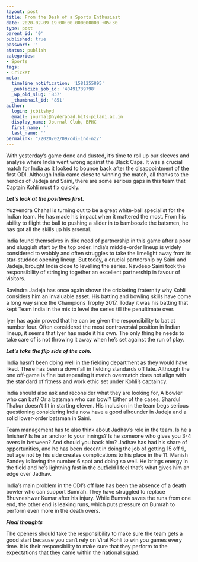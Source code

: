 ```yaml
---
layout: post
title: From the Desk of a Sports Enthusiast
date: 2020-02-09 19:00:00.000000000 +05:30
type: post
parent_id: '0'
published: true
password: ''
status: publish
categories:
- Sports
tags:
- Cricket
meta:
  timeline_notification: '1581255895'
  _publicize_job_id: '40491739798'
  _wp_old_slug: '837'
  _thumbnail_id: '851'
author:
  login: jcbitshyd
  email: journal@hyderabad.bits-pilani.ac.in
  display_name: Journal Club, BPHC
  first_name: ''
  last_name: ''
permalink: "/2020/02/09/odi-ind-nz/"
---
```

<p><!-- wp:paragraph --></p>
<p>With yesterday’s game done and dusted, it’s time to roll up our sleeves and analyse where India went wrong against the Black Caps. It was a crucial match for India as it looked to bounce back after the disappointment of the first ODI. Although India came close to winning the match, all thanks to the heroics of Jadeja and Saini, there are some serious gaps in this team that Captain Kohli must fix quickly.</p>
<p><!-- /wp:paragraph --></p>
<p><!-- wp:paragraph --></p>
<p><strong><em>Let’s look at the positives first.&nbsp;</em></strong></p>
<p><!-- /wp:paragraph --></p>
<p><!-- wp:paragraph --></p>
<p>Yuzvendra Chahal is turning out to be a great white-ball specialist for the Indian team. He has made his impact when it mattered the most. From his ability to flight the ball to pushing a slider in to bamboozle the batsmen, he has got all the skills up his arsenal.</p>
<p><!-- /wp:paragraph --></p>
<p><!-- wp:paragraph --></p>
<p>India found themselves in dire need of partnership in this game after a poor and sluggish start by the top order. India’s middle-order lineup is widely considered to wobbly and often struggles to take the limelight away from its star-studded opening lineup. But today, a crucial partnership by Saini and Jadeja, brought India close to levelling the series. Navdeep Saini took the responsibility of stringing together an excellent partnership in favour of visitors.&nbsp;</p>
<p><!-- /wp:paragraph --></p>
<p><!-- wp:paragraph --></p>
<p>Ravindra Jadeja has once again shown the cricketing fraternity why Kohli considers him an invaluable asset. His batting and bowling skills have come a long way since the Champions Trophy 2017. Today it was his batting that kept Team India in the mix to level the series till the penultimate over.</p>
<p><!-- /wp:paragraph --></p>
<p><!-- wp:paragraph --></p>
<p>Iyer has again proved that he can be given the responsibility to bat at number four. Often considered the most controversial position in Indian lineup, it seems that Iyer has made it his own. The only thing he needs to take care of is not throwing it away when he’s set against the run of play.</p>
<p><!-- /wp:paragraph --></p>
<p><!-- wp:paragraph --></p>
<p><em><strong>Let’s take the flip side of the coin.</strong></em></p>
<p><!-- /wp:paragraph --></p>
<p><!-- wp:paragraph --></p>
<p>India hasn’t been doing well in the fielding department as they would have liked. There has been a downfall in fielding standards off late. Although the one off-game is fine but repeating it match overmatch does not align with the standard of fitness and work ethic set under Kohli’s captaincy.</p>
<p><!-- /wp:paragraph --></p>
<p><!-- wp:paragraph --></p>
<p>India should also ask and reconsider what they are looking for, A bowler who can bat? Or a batsman who can bowl? Either of the cases, Shardul Thakur doesn’t fit in starting eleven. His inclusion in the team begs serious questioning considering India now have a good allrounder in Jadeja and a solid lower-order batsman in Saini.</p>
<p><!-- /wp:paragraph --></p>
<p><!-- wp:paragraph --></p>
<p>Team management has to also think about Jadhav’s role in the team. Is he a finisher? Is he an anchor to your innings? Is he someone who gives you 3-4 overs in between? And should you back him? Jadhav has had his share of opportunities, and he has been decent in doing the job of getting 15 off 9, but age not by his side creates complications to his place in the 11. Manish Pandey is loving the number 6 spot and doing so well. He brings energy in the field and he’s lightning fast in the outfield I feel that’s what gives him an edge over Jadhav.</p>
<p><!-- /wp:paragraph --></p>
<p><!-- wp:paragraph --></p>
<p>India’s main problem in the ODI’s off late has been the absence of a death bowler who can support Bumrah. They have struggled to replace Bhuvneshwar Kumar after his injury. While Bumrah saves the runs from one end, the other end is leaking runs, which puts pressure on Bumrah to perform even more in the death overs.</p>
<p><!-- /wp:paragraph --></p>
<p><!-- wp:paragraph --></p>
<p><strong><em>Final thoughts</em></strong></p>
<p><!-- /wp:paragraph --></p>
<p><!-- wp:paragraph --></p>
<p>The openers should take the responsibility to make sure the team gets a good start because you can’t rely on Virat Kohli to win you games every time. It is their responsibility to make sure that they perform to the expectations that they came within the national squad.</p>
<p><!-- /wp:paragraph --></p>
